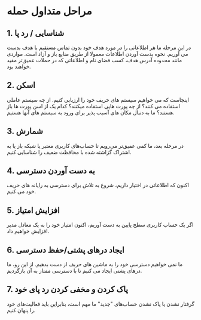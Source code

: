 # مراحل متداول حمله

## 1. شناسایی / رد پا

در این مرحله ما هر اطلاعاتی را در مورد هدف خود بدون تماس مستقیم با هدف بدست می آوریم. نحوه بدست آوردن اطلاعات معمولا از طریق منابع باز و آزاد است. مواردی مانند محدوده آدرس هدف، کسب فضای نام و اطلاعاتی که در حملات عمیق‌تر مفید خواهند بود.

## 2. اسکن

اینجاست که می خواهیم سیستم های حریف خود را ارزیابی کنیم. از چه سیستم عاملی استفاده می کنند؟ از چه پورت هایی استفاده میکنند؟ کدام یک از اسن پورت ها باز هستند؟ ما به دنبال مکان های آسیب پذیر برای ورود به سیستم های آنها هستیم.

## 3. شمارش

در مرحله بعد، ما کمی عمیق‌تر می‌رویم تا حساب‌های کاربری معتبر یا شبکه باز یا به اشتراک گزاشته شده با محافظت ضعیف را شناسایی کنیم.

## 4. به دست آوردن دسترسی

اکنون که اطلاعاتی در اختیار داریم، شروع به تلاش برای دسترسی به رایانه های حریف خود می کنیم.

## 5. افزایش امتیاز

اگر یک حساب کاربری سطح پایین به دست آوریم، اکنون امتیاز خود را به یک معادل مدیر افزایش خواهیم داد.

## 6. ایجاد درهای پشتی/حفظ دسترسی

ما نمی خواهیم دسترسی خود را به ماشین های حریف از دست بدهیم. از این رو، ما درهای پشتی ایجاد می کنیم تا با دسترسی ممتاز به آن بازگردیم.

## 7. پاک کردن و مخفی کردن رد پای خود

گرفتار نشدن یا پاک نشدن حساب‌های "جدید" ما مهم است، بنابراین باید فعالیت‌های خود را پنهان کنیم.

